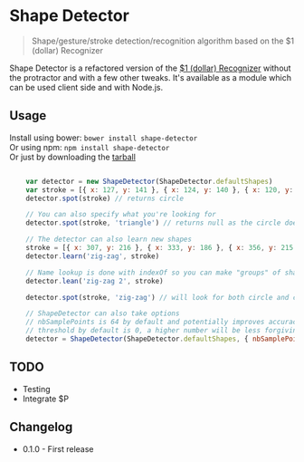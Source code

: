 # Shape Detector

> Shape/gesture/stroke detection/recognition algorithm based on the $1 (dollar) Recognizer

Shape Detector is a refactored version of the [$1 (dollar) Recognizer](http://depts.washington.edu/aimgroup/proj/dollar) without the protractor and with a few other tweaks. It's available as a module which can be used client side and with Node.js. 

## Usage

Install using bower: `bower install shape-detector`  
Or using npm: `npm install shape-detector`  
Or just by downloading the [tarball](https://github.com/MathieuLoutre/shape-detector/archive/master.zip)

```js

	var detector = new ShapeDetector(ShapeDetector.defaultShapes)
	var stroke = [{ x: 127, y: 141 }, { x: 124, y: 140 }, { x: 120, y: 139 }, { x: 118, y: 139 }, { x: 116, y: 139 }, { x: 111, y: 140 }, { x: 109, y: 141 }, { x: 104, y: 144 }, { x: 100, y: 147 }, { x: 96, y: 152 }, { x: 93, y: 157 }, { x: 90, y: 163 }, { x: 87, y: 169 }, { x: 85, y: 175 }, { x: 83, y: 181 }, { x: 82, y: 190 }, { x: 82, y: 195 }, { x: 83, y: 200 }, { x: 84, y: 205 }, { x: 88, y: 213 }, { x: 91, y: 216 }, { x: 96, y: 219 }, { x: 103, y: 222 }, { x: 108, y: 224 }, { x: 111, y: 224 }, { x: 120, y: 224 }, { x: 133, y: 223 }, { x: 142, y: 222 }, { x: 152, y: 218 }, { x: 160, y: 214 }, { x: 167, y: 210 }, { x: 173, y: 204 }, { x: 178, y: 198 }, { x: 179, y: 196 }, { x: 182, y: 188 }, { x: 182, y: 177 }, { x: 178, y: 167 }, { x: 170, y: 150 }, { x: 163, y: 138 }, { x: 152, y: 130 }, { x: 143, y: 129 }, { x: 140, y: 131 }, { x: 129, y: 136 }, { x: 126, y: 139 }]
	detector.spot(stroke) // returns circle

	// You can also specify what you're looking for
	detector.spot(stroke, 'triangle') // returns null as the circle doesn't match the triangle

	// The detector can also learn new shapes
	stroke = [{ x: 307, y: 216 }, { x: 333, y: 186 }, { x: 356, y: 215 }, { x: 375, y: 186 }, { x: 399, y: 216 }, { x: 418, y: 186 }]
	detector.learn('zig-zag', stroke)

	// Name lookup is done with indexOf so you can make "groups" of shapes
	detector.lean('zig-zag 2', stroke)

	detector.spot(stroke, 'zig-zag') // will look for both circle and circle 2 and return the closest

	// ShapeDetector can also take options
	// nbSamplePoints is 64 by default and potentially improves accuracy
	// threshold by default is 0, a higher number will be less forgiving of wonky shapes
	detector = ShapeDetector(ShapeDetector.defaultShapes, { nbSamplePoints: 128, threshold: 0.8 })

```

## TODO

- Testing
- Integrate $P

## Changelog

- 0.1.0 - First release
